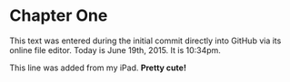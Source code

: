 # Chapter One
This text was entered during the initial commit directly into GitHub via its online file editor.
Today is June 19th, 2015. It is 10:34pm.

This line was added from my iPad.  **Pretty cute!**